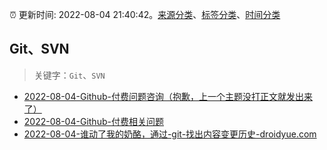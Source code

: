 :alarm_clock: 更新时间: 2022-08-04 21:40:42。[来源分类](../README.md)、[标签分类](../TAGS.md)、[时间分类](../TIMELINE.md)

## Git、SVN


> 关键字：`Git`、`SVN`



- [2022-08-04-Github-付费问题咨询（抱歉，上一个主题没打正文就发出来了）](https://www.v2ex.com/t/870756) 
- [2022-08-04-Github-付费相关问题](https://www.v2ex.com/t/870754) 
- [2022-08-04-谁动了我的奶酪，通过-git-找出内容变更历史-droidyue.com](https://blogread.cn/news/go.php?idItem=15263&url=https%3A%2F%2Fdroidyue.com%2Fblog%2F2022%2F06%2F13%2Fa-little-git-log-case-can-do-big-help%2F%3Fcomefrom%3Dhttps%253A%252F%252Fblogread.cn%252Fnews%252F) 